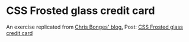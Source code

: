 # CSS Frosted glass credit card

An exercise replicated from <a href="https://daily-dev-tips.com/about/">Chris Bonges' blog.</a>
Post: <a href="https://daily-dev-tips.com/posts/css-frosted-glass-credit-card/">CSS Frosted glass credit card</a>